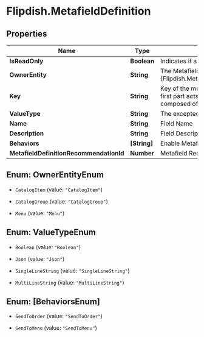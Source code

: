 # Flipdish.MetafieldDefinition

## Properties

Name | Type | Description | Notes
------------ | ------------- | ------------- | -------------
**IsReadOnly** | **Boolean** | Indicates if a definition can be edited or not | [optional] 
**OwnerEntity** | **String** | The Metafield will extend the specified {Flipdish.Metafields.PublicModels.V1.MetafieldDefinitionBase.OwnerEntity} | [optional] 
**Key** | **String** | Key of the metafield.  The key must have two parts, separated by a dot. The first part acts as a category, for organizational purposes.  The parts can be composed of lowercase letters, numbers, hyphen and underscore | 
**ValueType** | **String** | The excepted type for the Value field | [optional] 
**Name** | **String** | Field Name | 
**Description** | **String** | Field Description | [optional] 
**Behaviors** | **[String]** | Enable Metafield Behaviors | [optional] 
**MetafieldDefinitionRecommendationId** | **Number** | Metafield Recommendation Id | [optional] 



## Enum: OwnerEntityEnum


* `CatalogItem` (value: `"CatalogItem"`)

* `CatalogGroup` (value: `"CatalogGroup"`)

* `Menu` (value: `"Menu"`)





## Enum: ValueTypeEnum


* `Boolean` (value: `"Boolean"`)

* `Json` (value: `"Json"`)

* `SingleLineString` (value: `"SingleLineString"`)

* `MultiLineString` (value: `"MultiLineString"`)





## Enum: [BehaviorsEnum]


* `SendToOrder` (value: `"SendToOrder"`)

* `SendToMenu` (value: `"SendToMenu"`)




